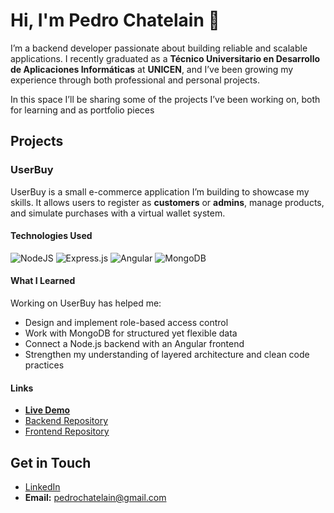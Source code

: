 # Hi, I'm Pedro Chatelain 👋

I’m a backend developer passionate about building reliable and scalable applications. I recently graduated as a **Técnico Universitario en Desarrollo de Aplicaciones Informáticas** at **UNICEN**, and I’ve been growing my experience through both professional and personal projects.  

In this space I’ll be sharing some of the projects I’ve been working on, both for learning and as portfolio pieces

## Projects  

### UserBuy
UserBuy is a small e-commerce application I’m building to showcase my skills. It allows users to register as **customers** or **admins**, manage products, and simulate purchases with a virtual wallet system.  

#### Technologies Used  
![NodeJS](https://img.shields.io/badge/node.js-6DA55F?style=for-the-badge&logo=node.js&logoColor=white) ![Express.js](https://img.shields.io/badge/express.js-%23404d59.svg?style=for-the-badge&logo=express&logoColor=%2361DAFB) ![Angular](https://img.shields.io/badge/angular-%23DD0031.svg?style=for-the-badge&logo=angular&logoColor=white) ![MongoDB](https://img.shields.io/badge/MongoDB-%234ea94b.svg?style=for-the-badge&logo=mongodb&logoColor=white)

#### What I Learned  
Working on UserBuy has helped me:  
- Design and implement role-based access control  
- Work with MongoDB for structured yet flexible data  
- Connect a Node.js backend with an Angular frontend  
- Strengthen my understanding of layered architecture and clean code practices  

#### Links  
- **[Live Demo](https://pedrochatelain.github.io/frontend_userbuy/login)**
- [Backend Repository](https://github.com/pedrochatelain/userbuy)  
- [Frontend Repository](https://github.com/pedrochatelain/frontend_userbuy)    

## Get in Touch  
- [LinkedIn](https://www.linkedin.com/in/pedro-chatelain-9268351a7/)  
- **Email:** pedrochatelain@gmail.com  
